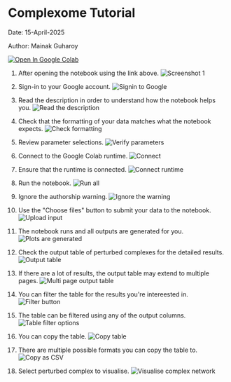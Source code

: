 # Complexome Tutorial

Date: 15-April-2025

Author: Mainak Guharoy

<a href="https://colab.research.google.com/github/mguharoy/Complexome/blob/main/Complexome.ipynb" target="_parent"><img src="https://colab.research.google.com/assets/colab-badge.svg" alt="Open In Google Colab"/></a>

1. After opening the notebook using the link above. 
   ![Screenshot 1](images/goto-colab.png)
   
2. Sign-in to your Google account.
   ![Signin to Google](images/google-signin.png)
   
3. Read the description in order to understand how the notebook helps you.
   ![Read the description](images/read-outline.png)
   
4. Check that the formatting of your data matches what the notebook expects.
   ![Check formatting](images/check-format.png)
   
5. Review parameter selections.
   ![Verify parameters](images/verify-params.png)

6. Connect to the Google Colab runtime.
   ![Connect](images/connect.png)
   
7. Ensure that the runtime is connected.
   ![Connect runtime](images/runtime-connected.png)
   
8. Run the notebook.
   ![Run all](images/run-all.png)
   
9. Ignore the authorship warning.
   ![Ignore the warning](images/ignore-colab-warning.png)
   
10. Use the "Choose files" button to submit your data to the notebook.
    ![Upload input](images/upload-input-file.png)
   
11. The notebook runs and all outputs are generated for you.
    ![Plots are generated](images/plots-generated.png)
   
12. Check the output table of perturbed complexes for the detailed results.
    ![Output table](images/output-complexes-table.png)
    
13. If there are a lot of results, the output table may extend to multiple pages.
    ![Multi page output table](images/multipage-output-table.png)
    
14. You can filter the table for the results you're intereested in.
    ![Filter button](images/table-filter.png)
    
15. The table can be filtered using any of the output columns.
    ![Table filter options](images/table-filter-options.png)
    
16. You can copy the table.
    ![Copy table](images/copy-table.png)
    
17. There are multiple possible formats you can copy the table to.
    ![Copy as CSV](images/copy-table-to-csv.png)
    
18. Select perturbed complex to visualise.
    ![Visualise complex network](images/visualise-complex-network.png)
